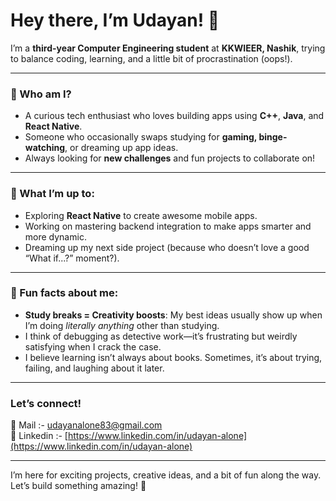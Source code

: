 # Hey there, I’m Udayan! 👋  

I’m a **third-year Computer Engineering student** at **KKWIEER, Nashik**, trying to balance coding, learning, and a little bit of procrastination (oops!).  

---

### 🎯 Who am I?  
- A curious tech enthusiast who loves building apps using **C++**, **Java**, and **React Native**.  
- Someone who occasionally swaps studying for **gaming, binge-watching**, or dreaming up app ideas.  
- Always looking for **new challenges** and fun projects to collaborate on!  

---

### 🚀 What I’m up to:  
- Exploring **React Native** to create awesome mobile apps.  
- Working on mastering backend integration to make apps smarter and more dynamic.  
- Dreaming up my next side project (because who doesn’t love a good “What if...?” moment?).  

---

### 🌟 Fun facts about me:  
- **Study breaks = Creativity boosts**: My best ideas usually show up when I’m doing *literally anything* other than studying.  
- I think of debugging as detective work—it’s frustrating but weirdly satisfying when I crack the case.  
- I believe learning isn’t always about books. Sometimes, it’s about trying, failing, and laughing about it later.  

---

### Let’s connect!  
📧 Mail :- [udayanalone83@gmail.com](mailto:udayanalone83@gmail.com)  
💼 Linkedin :- [https://www.linkedin.com/in/udayan-alone](https://www.linkedin.com/in/udayan-alone)  

---

I’m here for exciting projects, creative ideas, and a bit of fun along the way. Let’s build something amazing! 🚀  
